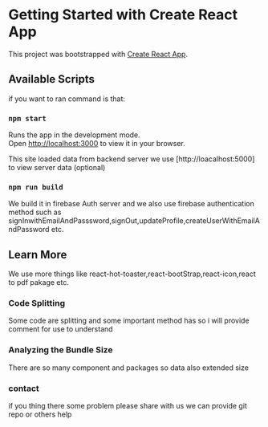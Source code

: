 # Getting Started with Create React App

This project was bootstrapped with [Create React App](https://github.com/facebook/create-react-app).

## Available Scripts

if you want to ran command is that:

### `npm start`

Runs the app in the development mode.\
Open [http://localhost:3000](http://localhost:3000) to view it in your browser.

This site loaded data from backend server
we use [http://loacalhost:5000] to view server data (optional)

### `npm run build`

We build it in firebase Auth server and we also use firebase authentication method
such as signInwithEmailAndPasssword,signOut,updateProfile,createUserWithEmailAndPassword etc.

## Learn More

We use more things like react-hot-toaster,react-bootStrap,react-icon,react to pdf pakage etc.

### Code Splitting

Some code are splitting and some important method has so i will provide comment for use to understand

### Analyzing the Bundle Size

There are so many component and packages so data also extended size

### contact

if you thing there some problem please share with us we can provide git repo or others help

